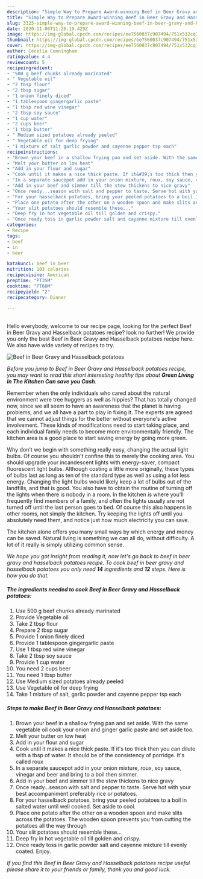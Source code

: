 ```yaml
---
description: "Simple Way to Prepare Award-winning Beef in Beer Gravy and Hasselback potatoes"
title: "Simple Way to Prepare Award-winning Beef in Beer Gravy and Hasselback potatoes"
slug: 3325-simple-way-to-prepare-award-winning-beef-in-beer-gravy-and-hasselback-potatoes
date: 2020-11-06T11:26:19.429Z
image: https://img-global.cpcdn.com/recipes/ee7560037c907494/751x532cq70/beef-in-beer-gravy-and-hasselback-potatoes-recipe-main-photo.jpg
thumbnail: https://img-global.cpcdn.com/recipes/ee7560037c907494/751x532cq70/beef-in-beer-gravy-and-hasselback-potatoes-recipe-main-photo.jpg
cover: https://img-global.cpcdn.com/recipes/ee7560037c907494/751x532cq70/beef-in-beer-gravy-and-hasselback-potatoes-recipe-main-photo.jpg
author: Cecelia Cunningham
ratingvalue: 4.4
reviewcount: 5
recipeingredient:
- "500 g beef chunks already marinated"
- " Vegetable oil"
- "2 tbsp flour"
- "2 tbsp sugar"
- "1 onion finely diced"
- "1 tablespoon gingergarlic paste"
- "1 tbsp red wine vinegar"
- "2 tbsp soy sauce"
- "1 cup water"
- "2 cups beer"
- "1 tbsp butter"
- " Medium sized potatoes already peeled"
- " Vegetable oil for deep frying"
- "1 mixture of salt garlic powder and cayenne pepper tsp each"
recipeinstructions:
- "Brown your beef in a shallow frying pan and set aside. With the same vegetable oil cook your onion and ginger garlic paste and set aside too."
- "Melt your butter on low heat"
- "Add in your flour and sugar"
- "Cook until it makes a nice thick paste. If it&#39;s too thick then you can dilute with a tbsp of water. It should be of the consistency of porridge. It&#39;s called roux"
- "In a separate saucepot add in your onion mixture, roux, soy sauce, vinegar and beer and bring to a boil then simmer."
- "Add in your beef and simmer till the stew thickens to nice gravy"
- "Once ready...season with salt and pepper to taste. Serve hot with your best accompaniment preferably rice or potatoes."
- "For your hasselback potatoes, bring your peeled potatoes to a boil in salted water until well cooked. Set aside to cool."
- "Place one potato after the other on a wooden spoon and make slits across the potatoes. The wooden spoon prevents you from cutting the potatoes all the way through"
- "Your slit potatoes should resemble these..."
- "Deep fry in hot vegetable oil till golden and crispy."
- "Once ready toss in garlic powder salt and cayenne mixture till evenly coated. Enjoy."
categories:
- Recipe
tags:
- beef
- in
- beer

katakunci: beef in beer 
nutrition: 103 calories
recipecuisine: American
preptime: "PT35M"
cooktime: "PT60M"
recipeyield: "2"
recipecategory: Dinner

---
```

<br>
Hello everybody, welcome to our recipe page, looking for the perfect Beef in Beer Gravy and Hasselback potatoes recipe? look no further! We provide you only the best Beef in Beer Gravy and Hasselback potatoes recipe here. We also have wide variety of recipes to try.
<br>


![Beef in Beer Gravy and Hasselback potatoes](https://img-global.cpcdn.com/recipes/ee7560037c907494/751x532cq70/beef-in-beer-gravy-and-hasselback-potatoes-recipe-main-photo.jpg)

<i>Before you jump to Beef in Beer Gravy and Hasselback potatoes recipe, you may want to read this short interesting healthy tips about 
<strong>Green Living In The Kitchen Can save you Cash</strong>.</i>
</br>

Remember when the only individuals who cared about the natural environment were tree huggers as well as hippies? That has totally changed now, since we all seem to have an awareness that the planet is having problems, and we all have a part to play in fixing it. The experts are agreed that we cannot adjust things for the better without everyone's active involvement. These kinds of modifications need to start taking place, and each individual family needs to become more environmentally friendly. The kitchen area is a good place to start saving energy by going more green.

Why don't we begin with something really easy, changing the actual light bulbs. Of course you shouldn't confine this to merely the cooking area. You should upgrade your incandescent lights with energy-saver, compact fluorescent light bulbs. Although costing a little more originally, these types of bulbs last as long as ten of the standard type as well as using a lot less energy. Changing the light bulbs would likely keep a lot of bulbs out of the landfills, and that is good. You also have to obtain the routine of turning off the lights when there is nobody in a room. In the kitchen is where you'll frequently find members of a family, and often the lights usually are not turned off until the last person goes to bed. Of course this also happens in other rooms, not simply the kitchen. Try keeping the lights off until you absolutely need them, and notice just how much electricity you can save.

The kitchen alone offers you many small ways by which energy and money can be saved. Natural living is something we can all do, without difficulty. A lot of it really is simply utilizing common sense.


<i>We hope you got insight from reading it, now let's go back to beef in beer gravy and hasselback potatoes recipe. To cook beef in beer gravy and hasselback potatoes you only need <strong>14</strong> ingredients and <strong>12</strong> steps. Here is how you do that.
</i>

##### The ingredients needed to cook Beef in Beer Gravy and Hasselback potatoes:

1. Use 500 g beef chunks already marinated
1. Provide  Vegetable oil
1. Take 2 tbsp flour
1. Prepare 2 tbsp sugar
1. Provide 1 onion finely diced
1. Provide 1 tablespoon gingergarlic paste
1. Use 1 tbsp red wine vinegar
1. Take 2 tbsp soy sauce
1. Provide 1 cup water
1. You need 2 cups beer
1. You need 1 tbsp butter
1. Use  Medium sized potatoes already peeled
1. Use  Vegetable oil for deep frying
1. Take 1 mixture of salt, garlic powder and cayenne pepper tsp each


##### Steps to make Beef in Beer Gravy and Hasselback potatoes:

1. Brown your beef in a shallow frying pan and set aside. With the same vegetable oil cook your onion and ginger garlic paste and set aside too.
1. Melt your butter on low heat
1. Add in your flour and sugar
1. Cook until it makes a nice thick paste. If it&#39;s too thick then you can dilute with a tbsp of water. It should be of the consistency of porridge. It&#39;s called roux
1. In a separate saucepot add in your onion mixture, roux, soy sauce, vinegar and beer and bring to a boil then simmer.
1. Add in your beef and simmer till the stew thickens to nice gravy
1. Once ready...season with salt and pepper to taste. Serve hot with your best accompaniment preferably rice or potatoes.
1. For your hasselback potatoes, bring your peeled potatoes to a boil in salted water until well cooked. Set aside to cool.
1. Place one potato after the other on a wooden spoon and make slits across the potatoes. The wooden spoon prevents you from cutting the potatoes all the way through
1. Your slit potatoes should resemble these...
1. Deep fry in hot vegetable oil till golden and crispy.
1. Once ready toss in garlic powder salt and cayenne mixture till evenly coated. Enjoy.


<i>If you find this Beef in Beer Gravy and Hasselback potatoes recipe useful please share it to your friends or family, thank you and good luck.</i>

